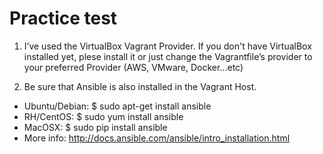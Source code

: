 # Practice test 

1. I’ve used the VirtualBox Vagrant Provider. If you don't have VirtualBox installed yet, plese install it or just change the Vagrantfile’s provider to your preferred Provider (AWS, VMware, Docker...etc)

2. Be sure that Ansible is also installed in the Vagrant Host. 

* Ubuntu/Debian: $ sudo apt-get install ansible
* RH/CentOS: $ sudo yum install ansible
* MacOSX: $ sudo pip install ansible
* More info: http://docs.ansible.com/ansible/intro_installation.html
